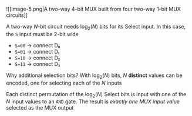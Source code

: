 ![[image-5.png|A two-way 4-bit MUX built from four two-way 1-bit MUX circuits]]


 A two-way $N$-bit circuit needs $\log_{2}(N)$ bits for its Select input. In this case, the `S` input must be 2-bit wide

- `S=00` → connect D₀
- `S=01` → connect D₁
- `S=10` → connect D₂
- `S=11` → connect D₃

Why additional selection bits? With $\log_{2}(N)$ bits, $N$ **distinct** values can be encoded, one for selecting each of the $N$ inputs

Each distinct permutation of the $\log_{2}(N)$ Select bits is input with one of the $N$ input values to an `AND` gate. The result is *exactly one MUX input value* selected as the MUX output